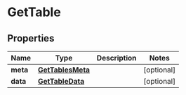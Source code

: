 
# GetTable

## Properties
Name | Type | Description | Notes
------------ | ------------- | ------------- | -------------
**meta** | [**GetTablesMeta**](GetTablesMeta.md) |  |  [optional]
**data** | [**GetTableData**](GetTableData.md) |  |  [optional]



